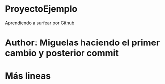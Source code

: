 # ProyectoEjemplo
Aprendiendo a surfear por Github
# Author: Miguelas haciendo el primer cambio y posterior commit
# Más lineas
